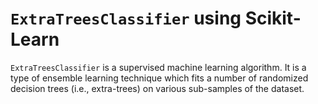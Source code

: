 # `ExtraTreesClassifier` using Scikit-Learn

`ExtraTreesClassifier` is a supervised machine learning algorithm. It is a type of ensemble learning technique which fits a number of randomized decision trees (i.e., extra-trees) on various sub-samples of the dataset.  
